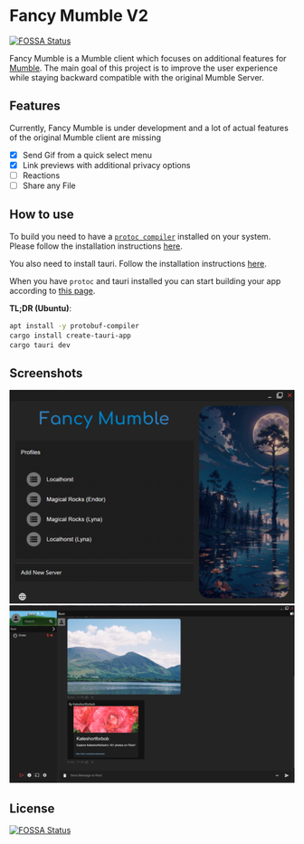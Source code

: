 # Fancy Mumble V2
[![FOSSA Status](https://app.fossa.com/api/projects/git%2Bgithub.com%2FFancy-Mumble%2FFancyMumbleV2.svg?type=shield)](https://app.fossa.com/projects/git%2Bgithub.com%2FFancy-Mumble%2FFancyMumbleV2?ref=badge_shield)


Fancy Mumble is a Mumble client which focuses on additional features for [Mumble](https://github.com/mumble-voip/mumble).
The main goal of this project is to improve the user experience while staying backward compatible with the original Mumble Server.

## Features
Currently, Fancy Mumble is under development and a lot of actual features of the original Mumble client are missing
* [x] Send Gif from a quick select menu
* [x] Link previews with additional privacy options
* [ ] Reactions
* [ ] Share any File

## How to use

To build you need to have a [`protoc compiler`](https://github.com/protocolbuffers/protobuf) installed on your system. Please follow the installation instructions [here](https://github.com/protocolbuffers/protobuf#protocol-compiler-installation).

You also need to install tauri. Follow the installation instructions [here](https://tauri.app/v1/guides/getting-started/setup).

When you have `protoc` and tauri installed you can start building your app according to [this page](https://tauri.app/v1/guides/development/development-cycle).

**TL;DR (Ubuntu)**:
```bash
apt install -y protobuf-compiler
cargo install create-tauri-app
cargo tauri dev
```

## Screenshots

![](.github/images/Screenshot%202024-02-18%20213652.png)
![](.github/images/Screenshot%202024-02-18%20214742.png)

## License
[![FOSSA Status](https://app.fossa.com/api/projects/git%2Bgithub.com%2FFancy-Mumble%2FFancyMumbleV2.svg?type=large)](https://app.fossa.com/projects/git%2Bgithub.com%2FFancy-Mumble%2FFancyMumbleV2?ref=badge_large)